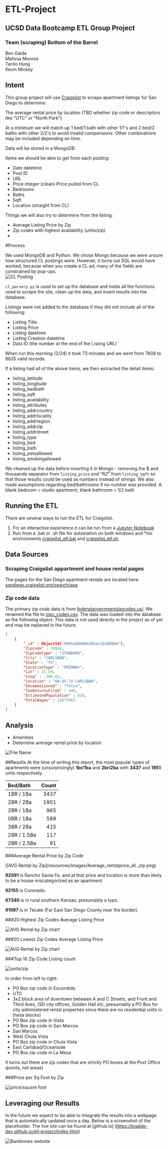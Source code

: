 # ETL-Project
## UCSD Data Bootcamp ETL Group Project
### Team (scraping) Bottom of the Barrel
Ben Galde<br>
Melissa Monroe<br>
Tanlin Hung<br>
Kevin Mickey


## Intent
This group project will use [Craigslist](https://sandiego.craigslist.org/search/apa?housing_type=1) to scrape apartment listings for San Diego to determine:

The average rental price by location (TBD whether zip code or descriptors like "UTC" or "North Park")

At a minimum we will match up 1 bed/1 bath with other 1/1's and 2 bed/2 baths with other 2/2's to avoid invalid comparisions.  Other combinations may be included depending on time.

Data will be stored in a MongoDB.

Items we should be able to get from each posting:

- Date datetime
- Post ID
- URL
- Price integer (clean) Price pulled from CL
- Bedrooms
- Baths
- Sqft
- Location (straight from CL)



Things we will also try to determine from the listing:

- Average Listing Price by Zip
- Zip codes with highest availability (units/zip)
- 

#Process

We used MongoDB and Python.  We chose Mongo because we were unsure how structured CL postings were. However, it turns out SQL would have worked, because when you create a CL ad, many of the fields are constrained by pop-ups.  
![CL Posting](resources/images/cl_create_posting.png)

`cl_parsery.py` is used to set up the database and holds all the functions used to scrape the site, clean up the data, and insert results into the database.



Listings were not added to the database if they did not include all of the following:

- Listing Title
- Listing Price
- Listing datetime
- Listing Creation datetime
- Data ID (the number at the end of the Listing URL)

When run this morning (2/24) it took 73 minutes and we went from 7608 to 8635 valid records.

If a listing had all of the above items, we then extracted the detail items:

- listing_latitude
- listing_longitude    
- listing_bedbath
- listing_sqft
- listing_availability
- listing_attributes
- listing_addrcountry
- listing_addrlocality
- listing_addrregion
- listing_addrzip
- listing_addrstreet
- listing_type
- listing_bed
- listing_bath
- listing_petsallowed
- listing_smokingallowed

We cleaned up the data before inserting it in Mongo - removing the $ and thousands separator from `listing_price` and "ft2" from `listing_sqft` so that those results could be used as numbers instead of strings. We also made assumptions regarding bed/bathrooms if no number was provided.  A blank bedroom = studio apartment, blank bathroom = 1/2 bath

## Running the ETL
There are several ways to run the ETL for Craigslist.

1.	For an interactive experience it can be run from a [Jupyter Notebook](./src/cl_rental_scrape.ipynb)
2. Run from a .bat or .sh file for automation on both windows and *nix 
environments [craigslist_etl.bat](./resources/scripts/craigslist_etl.bat) and [craigslist_etl.sh](./resources/scripts/craigslist_etl.sh)

## Data Sources
### Scraping Craigslist appartment and house rental pages
The pages for the San Diego apartment rentals are located here: [sandiego.craisglist.org/search/apa](https://sandiego.craigslist.org/search/apa)
### Zip code data
The primary zip code data is from [federalgovernmentzipcodes.us/](http://federalgovernmentzipcodes.us/). We renamed the file to [zipc_codes.csv](./resources/data/zipcodes.csv). 
The data was loaded into the database as the following object. This data is not used directly in the project as of yet and may be replaced in the future.

```json
[
	{
		"_id" : ObjectId("5995a09d60e205ec1b1000b8"),
		"Zipcode" : 76934,
		"ZipCodeType" : "STANDARD",
		"City" : "CARLSBAD",
		"State" : "TX",
		"LocationType" : "PRIMARY",
		"Lat" : 31.59,
		"Long" : -100.63,
		"Location" : "NA-US-TX-CARLSBAD",
		"Decommisioned" : "false",
		"TaxReturnsFiled" : 445,
		"EstimatedPopulation" : 818,
		"TotalWages" : 12675963
	}
]
```


## Analysis
- Amenities
- Determine average rental price by location


![File Name](resources/images/fig1_example.png)


##Results
At the time of writing this report, the most popular types of apartments were (unsurprisingly) **1br/1ba** and **2br/2ba** with **3437** and **1951** units respectively. 

| Bed/Bath | Count|
| :--- | ---:|
| 1BR / 1Ba | 3437 |
| 2BR / 2Ba | 1951 |
| 2BR / 1Ba | 965 |
| 0BR / 1Ba | 589 |
| 3BR / 2Ba | 415 |
| 2BR / 1.5Ba | 117 |
| 2BR / 2.5Ba | 91 |

###Average Rental Price by Zip Code

![AVG Rental by Zip](resources/images/Average_rentalprice_all _zip.png)

**92091** is Rancho Santa Fe, and at that price and location is more than likely to be a house miscategorized as an apartment.

**92155** is Coronado.

**67340** is in rural southern Kansas, presumably a typo.

**91987** is in Tecate (Far East San Diego County near the border).

###20 Highest Zip Codes Average Listing Price

![AVG Rental by Zip chart](resources/images/fig01_top20averageprice.png)

###20 Lowest Zip Codes Average Listing Price

![AVG Rental by Zip chart](resources/images/fig02_bottom20averageprice.png)

###Top 10 Zip Code Listing count

![units/zip](resources/images/plot_most_listing_by_zip.png)

In order from left to right:

- PO Box zip code in Escondido
- UTC
- 3x2 block area of downtown between A and C Streets, and Front and Third Aves, (SD city offices, Golden Hall etc, presumably a PO Box for city administered rental properties since there are no residential units in these blocks)
- PO Box zip code in Vista
- PO Box zip code in San Marcos
- San Marcos
- West Chula Vista
- PO Box zip code in Chula Vista
- East Carlsbad/Oceanside
- PO Box zip code in La Mesa

It turns out there are zip codes that are strictly PO boxes at the Post Office (points, not areas)

###Price per Sq Foot by Zip

![price/square foot](resources/images/price_per_sqft_zoom.png)


## Leveraging our Results

In the future we expect to be able to integrate the results into a webpage that is automatically updated once a day.  Below is a screenshot of the placeholder. The live site can be found at [github.io] (https://bgalde-dev.github.io/etl-project/index.html)

![Barebones website](resources/images/Craigslist_Apartments_for_Rent_Dashboard.png)